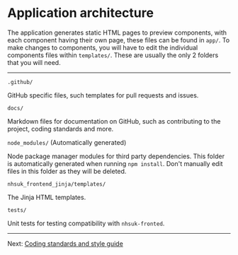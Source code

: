 # Application architecture

The application generates static HTML pages to preview components, with each component having their own page, these files can be found in `app/`. To make changes to components, you will have to edit the individual components files within `templates/`. These are usually the only 2 folders that you will need.

---

`.github/`

GitHub specific files, such templates for pull requests and issues.

`docs/`

Markdown files for documentation on GitHub, such as contributing to the project, coding standards and more.

`node_modules/` (Automatically generated)

Node package manager modules for third party dependencies. This folder is automatically generated when running `npm install`. Don't manually edit files in this folder as they will be deleted.

`nhsuk_frontend_jinja/templates/`

The Jinja HTML templates.

`tests/`

Unit tests for testing compatibility with `nhsuk-fronted`.

---

Next: [Coding standards and style guide](coding-standards.md)
